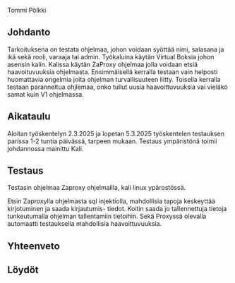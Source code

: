 Tommi Pölkki

## Johdanto
Tarkoituksena on testata ohjelmaa, johon voidaan syöttää nimi, salasana ja ikä sekä rooli, varaaja tai admin. Työkaluina käytän Virtual Boksia johon asensin kalin. Kalissa käytän ZaProxy ohjelmaa jolla voidaan etsiä haavoituvuuksia ohjelmasta. Ensimmäisellä kerralla testaan vain helposti huomattavia ongelmia joita ohjelman turvallisuuteen liitty. Toisella kerralla testaan paranneltua ohjlemaa, onko tullut uusia haavoittuvuuksia vai vieläkö samat kuin V1 ohjelmassa. 

## Aikataulu
Aloitan työskentelyn 2.3.2025 ja lopetan 5.3.2025 työskentelen testauksen parissa 1-2 tuntia päivässä, tarpeen mukaan. Testaus ympäristönä toimii johdannossa mainittu Kali.

## Testaus
Testasin ohjelmaa Zaproxy ohjelmallla, kali linux ypärostössä.

Etsin Zaproxylla ohjelmasta sql injektiolla, mahdollisia tapoja keskeyttää kirjotuminen ja saada kirjautumis- tiedot. Koitin saada jo tallennettuja tietoja tunkeutumalla ohjelman tallentamiin tietoihin. Sekä Proxyssä olevalla automaatti testauksella mahdollisia haavoittuvuuksia. 

## Yhteenveto



## Löydöt

